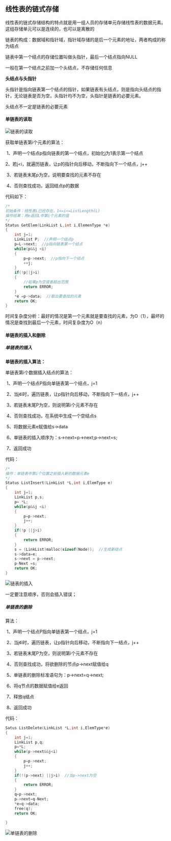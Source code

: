## 线性表的链式存储

线性表的链式存储结构的特点就是用一组人员的存储单元存储线性表的数据元素。这组存储单元可以是连续的，也可以是离散的

链表的构成：数据域和指针域，指针域存储的是后一个元素的地址，两者构成的称为结点

链表中第一个结点的存储位置叫做头指针，最后一个结点指向NULL

一般在第一个结点之前加一个头结点，不存储任何信息

**头结点与头指针**

头指针是指向链表第一个结点的指针，如果链表有头结点，则是指向头结点的指针，无论链表是否为空，头指针均不为空，头指针是链表的必要元素。

头结点不一定是链表的必要元素

#### 单链表的读取

![链表的读取](C:\Users\tz\Pictures\数据结构\线性表\链表的读取.png)

获取单链表第i个元素的算法：

​	1、声明一个结点p指向链表的第一个结点，初始化j为1表示第一个结点

​	2、若j<i，就遍历链表，让p的指针向后移动，不断指向下一个结点，j++

​	3、若链表末尾p为空，说明要查找的元素不存在

​	4、否则查找成功，返回结点p的数据

代码如下：

```c++
/*
初始条件：线性表L已经存在，1<=i<=ListLength(L)
操作结果：用e返回L中第i个元素的值
*/
Status GetElem(LinkList L,int i,ElemenType *e)
{
    int j=1;
    LinkList P;  //声明一个结点p
    p=L->next;  //p指向链表第一个结点
    while(p&&j <i)
    {
        p=p->next;  //p指向下一个结点
        ++j;
    }
    if(!p||j>i)
    {
        //如果p为空或者超出范围
        return ERROR;
    }
    *e =p->data;  //取出要查找的元素
    return OK;
}
```

时间复杂度分析：最好的情况是第一个元素就是要查找的元素，为O（1），最坏的情况是查找到最后一个元素，时间复杂度为O（n）

#### 单链表的插入和删除

##### 单链表的插入

**单链表的插入算法：**

单链表第i个数据插入结点的算法：

​	1、声明一个结点P指向单链表第一个结点，j=1

​	2、当j《i时，遍历链表，让p指针向后移动，不断指向下一结点，j++

​	3、若链表末尾P为空，则说明第i个元素不存在

​	4、否则查找成功，在系统中生成一个空结点s

​	5、将数据元素e赋值给s->data

​	6、单链表的插入顺序为：s->next=p->next;p->next=s;

​	7、返回成功

代码：

```c++
/*
操作：单链表中第i个位置之前插入新的数据元素e
*/
Status ListInsert(LinkList *L,int i,ElemType e)
{
    int j=1;
    LinkList p,s;
    p= *L;
    while(p&&j <i)
    {
        p=p->next;
        j++;
    }
    if(!p ||j>i)
    {
        return ERROR;
    }
    s = (LinkList)malloc(sizeof(Node));  //生成新结点
    s->data=e;
    s->next = p->next;
    p-Next =s;
    return OK;
}
```

![链表的插入](C:\Users\tz\Pictures\数据结构\线性表\链表的插入.png)

一定要注意顺序，否则会插入错误；

##### 单链表的删除

算法：

​	1、声明一个结点P指向单链表第一个结点，j=1

​	2、当j《i时，遍历链表，让p指针向后移动，不断指向下一结点，j++

​	3、若链表末尾P为空，则说明第i个元素不存在

​	4、否则查找成功，将欲删除的节点p->next赋值给q

​	5、单链表的删除标准语句为：p->next=q->next;

​	6、将q节点的数据赋值给e返回

​	7、释放q结点

​	8、返回成功

代码：

```c++
Satus ListDelete(LinkList *L,int i,ElemType*e)
{
    int j=1;
    LinkList p,q;
    p=*L;
    while(p->next&&j<i)
    {
        p=p->next;
        j++;
    }
    if(!(p->next) ||j>i)  //当p->next为空
    {
        return ERROR;
    }
    q=p->next;
    p->next=q-Next;
    *e=q->data;
    free(q);
    return OK;
    
}
```

![单链表的删除](C:\Users\tz\Pictures\数据结构\线性表\单链表的删除.png)